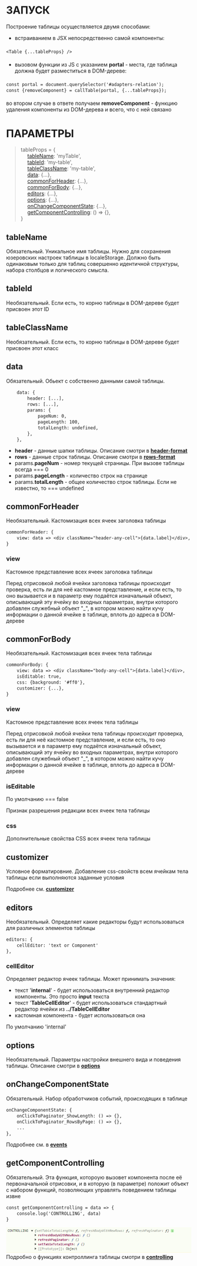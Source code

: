 # ЗАПУСК

Построение таблицы осуществляется двумя способами:

- встраиванием в JSX непосредственно самой компоненты:

####
    <Table {...tableProps} />
####

- вызовом функции из JS с указанием **portal** - места, где таблица должна будет разместиться в DOM-дереве:

####
    const portal = document.querySelector('#adapters-relation');
    const {removeComponent} = callTable(portal, {...tableProps});
####
во втором случае в ответе получаем **removeComponent** - функцию удаления компоненты
из DOM-дерева и всего, что с ней связано

# ПАРАМЕТРЫ

> tableProps = {\
&emsp;    [tableName](TABLE.md#tablename): 'myTable',\
&emsp;    [tableId](TABLE.md#tableid): 'my-table',\
&emsp;    [tableClassName](TABLE.md#tableclassNname): 'my-table',\
&emsp;    [data](TABLE.md#data): {...},\
&emsp;    [commonForHeader](TABLE.md#commonforheader): {...},\
&emsp;    [commonForBody](TABLE.md#commonforbody): {...},\
&emsp;    [editors](TABLE.md#editors): {...},\
&emsp;    [options](TABLE.md#options): {...},\
&emsp;    [onChangeComponentState](TABLE.md#onchangecomponentstate): {...},\
&emsp;    [getComponentControlling](TABLE.md#getcomponentcontrolling): () => {},\
}

## tableName
Обязательный. Уникальное имя таблицы. Нужно для сохранения
юзеровских настроек таблицы в localeStorage.
Должно быть одинаковым только для таблиц совершенно идентичной структуры, набора столбцов и 
логического смысла.

## tableId
Необязательный. Если есть, то корню таблицы в DOM-дереве будет присвоен этот ID

## tableClassName
Необязательный. Если есть, то корню таблицы в DOM-дереве будет присвоен этот класс

## data
Обязательный. Обьект с собственно данными самой таблицы.

        data: {
            header: [...],
            rows: [...],
            params: {
                pageNum: 0,
                pageLength: 100,
                totalLength: undefined,
            },
        },

- **header** - данные шапки таблицы. Описание смотри в **[header-format](header-format.md)**
- **rows** - данные строк таблицы. Описание смотри в **[rows-format](rows-format.md)**
- params.**pageNum** - номер текущей страницы. При вызове таблицы всегда === 0
- params.**pageLength** - количество строк на странице
- params.**totalLength** - общее количество строк таблицы. Если не известно, то === undefined

## commonForHeader

Необязательный. Кастомизация всех ячеек заголовка таблицы
````
commonForHeader: {
    view: data => <div className="header-any-cell">{data.label}</div>,
}
````

### view
Кастомное представление всех ячеек заголовка таблицы

Перед отрисовкой любой ячейки заголовка таблицы происходит проверка, есть ли для неё кастомное представление, и если есть, то оно вызывается и в параметр ему подаётся изначальный объект, описывающий эту ячейку во входных параметрах, внутри которого добавлен служебный объект "_", в котором можно найти кучу информации о данной ячейке в таблице, вплоть до адреса в DOM-дереве

## commonForBody
Необязательный. Кастомизация всех ячеек тела таблицы
````
commonForBody: {
    view: data => <div className="body-any-cell">{data.label}</div>,
    isEditable: true,
    css: {background: '#ff0'},
    customizer: {...},
}
````
### view
Кастомное представление всех ячеек тела таблицы

Перед отрисовкой любой ячейки тела таблицы происходит проверка, есть ли для неё кастомное представление, и если есть, то оно вызывается и в параметр ему подаётся изначальный объект, описывающий эту ячейку во входных параметрах, внутри которого добавлен служебный объект "_", в котором можно найти кучу информации о данной ячейке в таблице, вплоть до адреса в DOM-дереве


### isEditable
По умолчанию === false

Признак разрешения редакции всех ячеек тела таблицы

### css
Дополнительные свойства CSS всех ячеек тела таблицы

## customizer
Условное форматировние. Добавление css-свойств всем ячейкам тела таблицы если выполняются заданные условия

Подробнее см. **[customizer](customizer.md)**


## editors
Необязательный. Определяет какие редакторы будут использоваться для различных
элементов таблицы

    editors: {
        cellEditor: 'text or Component'
    },

### cellEditor
Определяет редактор ячеек таблицы. Может принимать значения:

- текст '**internal**' - будет использоваться внутренний редактор компоненты.
Это просто **input** текста
- текст '**TableCellEditor**' - будет использоваться стандартный редактор 
ячейки из **../TableCellEditor**
- кастомная компонента - будет использоваться она

По умолчанию 'internal'

## options
Необязательный. Параметры настройки внешнего вида и поведения таблицы. 
Описание смотри в **[options](options.md)**

## onChangeComponentState
Обязательный. Набор обработчиков событий, происходящих в таблице

    onChangeComponentState: {
        onClickToPaginator_ShowLength: () => {},
        onClickToPaginator_RowsByPage: () => {}, 
        ...
    },

Подробнее см. в **[events](events.md)**

## getComponentControlling
Обязательный. Эта функция, котороую вызовет компонента после её первоначальной отрисовки,
и в которую (в параметре) положит объект с набором функций, позволяющих управлять поведением
таблицы извне

    const getComponentControlling = data => {
        console.log('CONTROLLING', data)
    }

![](img/img_1.png)
Подробно о функциях контроллинга таблицы смотри в **[controlling](controlling.md)**

>
&emsp;\
&emsp;\
&emsp;\
&emsp;\
&emsp;\
&emsp;\
&emsp;\
&emsp;\
&emsp;\
&emsp;\
&emsp;\
&emsp;\
&emsp;\
&emsp;\
&emsp;\
&emsp;\
&emsp;\
&emsp;\
&emsp;\
&emsp;\
&emsp;\
&emsp;\
&emsp;\
&emsp;\
&emsp;\
&emsp;\
&emsp;\
&emsp;\
&emsp;\
&emsp;\
&emsp;\
&emsp;\
&emsp;\
&emsp;\
&emsp;\
&emsp;\
&emsp;\
&emsp;\
&emsp;\
&emsp;
